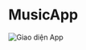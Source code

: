 # MusicApp

![Giao diện App]([images/github-logo.png](https://afafahahfnhac.000webhostapp.com/nhacmp3/trangchu.png)https://afafahahfnhac.000webhostapp.com/nhacmp3/trangchu.png)

